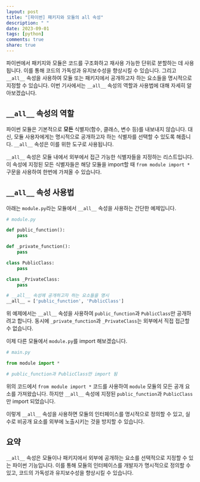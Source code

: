 ```yaml
---
layout: post
title: "[파이썬] 패키지와 모듈의 all 속성"
description: " "
date: 2023-09-01
tags: [python]
comments: true
share: true
---
```


파이썬에서 패키지와 모듈은 코드를 구조화하고 재사용 가능한 단위로 분할하는 데 사용됩니다. 이를 통해 코드의 가독성과 유지보수성을 향상시킬 수 있습니다. 그리고 `__all__` 속성을 사용하여 모듈 또는 패키지에서 공개하고자 하는 요소들을 명시적으로 지정할 수 있습니다. 이번 기사에서는 `__all__` 속성의 역할과 사용법에 대해 자세히 알아보겠습니다.

## `__all__` 속성의 역할

파이썬 모듈은 기본적으로 **모든** 식별자(함수, 클래스, 변수 등)를 내보내지 않습니다. 대신, 모듈 사용자에게는 명시적으로 공개하고자 하는 식별자를 선택할 수 있도록 해줍니다. `__all__` 속성은 이를 위한 도구로 사용됩니다. 

`__all__` 속성은 모듈 내에서 외부에서 접근 가능한 식별자들을 지정하는 리스트입니다. 이 속성에 지정된 모든 식별자들은 해당 모듈을 import할 때 `from module import *` 구문을 사용하여 한번에 가져올 수 있습니다.

## `__all__` 속성 사용법

아래는 `module.py`라는 모듈에서 `__all__` 속성을 사용하는 간단한 예제입니다.

```python
# module.py

def public_function():
    pass

def _private_function():
    pass

class PublicClass:
    pass

class _PrivateClass:
    pass

# __all__ 속성에 공개하고자 하는 요소들을 명시
__all__ = ['public_function', 'PublicClass']
```
위 예제에서는 `__all__` 속성을 사용하여 `public_function`과 `PublicClass`만 공개하려고 합니다. 동시에 `_private_function`과 `_PrivateClass`는 외부에서 직접 접근할 수 없습니다.

이제 다른 모듈에서 `module.py`를 import 해보겠습니다.

```python
# main.py

from module import *

# public_function과 PublicClass만 import 됨
```

위의 코드에서 `from module import *` 코드를 사용하여 `module` 모듈의 모든 공개 요소를 가져왔습니다. 하지만 `__all__` 속성에 지정된 `public_function`과 `PublicClass`만 import 되었습니다. 

이렇게 `__all__` 속성을 사용하면 모듈의 인터페이스를 명시적으로 정의할 수 있고, 실수로 비공개 요소를 외부에 노출시키는 것을 방지할 수 있습니다.

## 요약

`__all__` 속성은 모듈이나 패키지에서 외부에 공개하는 요소를 선택적으로 지정할 수 있는 파이썬 기능입니다. 이를 통해 모듈의 인터페이스를 개발자가 명시적으로 정의할 수 있고, 코드의 가독성과 유지보수성을 향상시킬 수 있습니다.